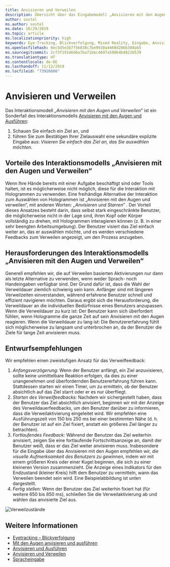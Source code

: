 ```yaml
---
title: Anvisieren und Verweilen
description: Übersicht über das Eingabemodell „Anvisieren mit den Augen und Verweilen“
author: sostel
ms.author: sostel
ms.date: 10/29/2019
ms.topic: article
ms.localizationpriority: high
keywords: Eye-Tracking, Blickverfolgung, Mixed Reality, Eingabe, Anvisieren mit den Augen, Zielen mit den Augen, HoloLens 2, Blickgestützte Auswahl, Verweilen
ms.openlocfilehash: 0ec5d5e3b7f56038c7be9930a4468d286b388a65
ms.sourcegitcommit: 2cf3f19146d6a7ba71bbc4697a59064b4822b539
ms.translationtype: HT
ms.contentlocale: de-DE
ms.lasthandoff: 11/12/2019
ms.locfileid: "73926606"
---
```

# <a name="eye-gaze-and-dwell"></a>Anvisieren und Verweilen

Das Interaktionsmodell _„Anvisieren mit den Augen und Verweilen“_ ist ein Sonderfall des Interaktionsmodells [Anvisieren mit den Augen und Ausführen](gaze-and-commit.md):
1. Schauen Sie einfach ein Ziel an, und 
2. führen Sie zum Bestätigen Ihrer Zielauswahl eine sekundäre explizite Eingabe aus: _Visieren Sie einfach das Ziel an, das Sie auswählen möchten_.

## <a name="advantages-of-the-eye-gaze-and-dwell-interaction-model"></a>Vorteile des Interaktionsmodells „Anvisieren mit den Augen und Verweilen“ 
Wenn Ihre Hände bereits mit einer Aufgabe beschäftigt sind oder Tools halten, ist es möglicherweise nicht möglich, diese für die Interaktion mit Hologrammen zu verwenden.
Eine freihändige Alternative der Interaktion zum Auswählen von Hologrammen ist „Anvisieren mit den Augen und verweilen“, mit anderen Worten: _„Anvisieren und Starren“_ . Der Vorteil dieses Ansatzes besteht darin, dass selbst stark eingeschränkte Benutzer, die möglicherweise nicht in der Lage sind, ihren Kopf oder Körper vollständig zu drehen, mit Hologrammen interagieren können (z. B. in einer sehr beengten Arbeitsumgebung).
Der Benutzer visiert das Ziel einfach weiter an, das er auswählen möchte, und es werden verschiedene Feedbacks zum Verweilen angezeigt, um den Prozess anzugeben.


## <a name="challenges-of-the-eye-gaze-and-dwell-interaction-model"></a>Herausforderungen des Interaktionsmodells „Anvisieren mit den Augen und Verweilen“
Generell empfehlen wir, die auf Verweilen basierten Aktivierungen nur dann als letzte Alternative zu verwenden, wenn weder Sprach- noch Handeingaben verfügbar sind. Der Grund dafür ist, dass die Wahl der Verweildauer ziemlich schwierig sein kann. Anfänger sind mit längeren Verweilzeiten einverstanden, während erfahrene Benutzer schnell und effizient navigieren möchten. Daraus ergibt sich die Herausforderung, die Verweildauer an die individuellen Bedürfnisse eines Benutzers anzupassen.
Wenn die Verweildauer zu kurz ist: Der Benutzer kann sich überfordert fühlen, wenn Hologramme die ganze Zeit auf sein Anvisieren mit den Augen reagieren. Wenn die Verweildauer zu lang ist: Die Benutzererfahrung fühlt sich möglicherweise zu langsam und unterbrochen an, da der Benutzer die Ziele für lange Zeit anvisieren muss.

## <a name="design-recommendations"></a>Entwurfsempfehlungen
Wir empfehlen einen zweistufigen Ansatz für das Verweilfeedback:
1. *Anfangsverzögerung*: Wenn der Benutzer anfängt, ein Ziel anzuvisieren, sollte keine unmittelbare Reaktion erfolgen, da dies zu einer unangenehmen und überfordernden Benutzererfahrung führen kann. Stattdessen starten wir einen Timer, um zu ermitteln, ob der Benutzer absichtlich auf das Ziel starrt oder er es nur überfliegt.
2. *Starten des Verweilfeedbacks:* Nachdem wir sichergestellt haben, dass der Benutzer das Ziel absichtlich anvisiert, beginnen wir mit der Anzeige des Verweildauerfeedbacks, um den Benutzer darüber zu informieren, dass die Verweilaktivierung eingeleitet wird. Wir empfehlen eine Ausführungszeit von 150 bis 250 ms bei einer bestimmten Nähe (d. h. der Benutzer ist auf ein Ziel fixiert, anstatt ein größeres Ziel länger zu betrachten).  
3. *Fortlaufendes Feedback:* Während der Benutzer das Ziel weiterhin anvisiert, zeigen Sie eine fortlaufende Fortschrittsanzeige an, damit der Benutzer weiß, dass er das Ziel weiter anvisieren muss. Insbesondere für die Eingabe über das Anvisieren mit den Augen empfehlen wir, _die visuelle Aufmerksamkeit des Benutzers zu gewinnen_, indem wir mit einem größeren Kreis oder einer Kugel beginnen, die sich zu einer kleineren Version zusammenzieht. Die Anzeige eines Indikators für den Endzustand (kleiner Kreis) hilft dem Benutzer zu vermitteln, wann das Verweilen beendet sein wird. Eine Beispielabbildung ist unten dargestellt. 
4. *Fertig stellen:* Wenn der Benutzer das Ziel weiterhin fixiert hat (für weitere 650 bis 850 ms), schließen Sie die Verweilaktivierung ab und wählen das anvisierte Ziel aus.

![Verweilzustände](images/eyes_dwellstate_recommendation.png)<br>

## <a name="see-also"></a>Weitere Informationen
* [Eyetracking – Blickverfolgung](eye-tracking.md)
* [Mit den Augen anvisieren und ausführen](gaze-and-commit-eyes.md)
* [Anvisieren und Ausführen](gaze-and-commit.md)
* [Anvisieren und Verweilen](gaze-and-dwell.md)
* [Spracheingabe](voice-design.md)
